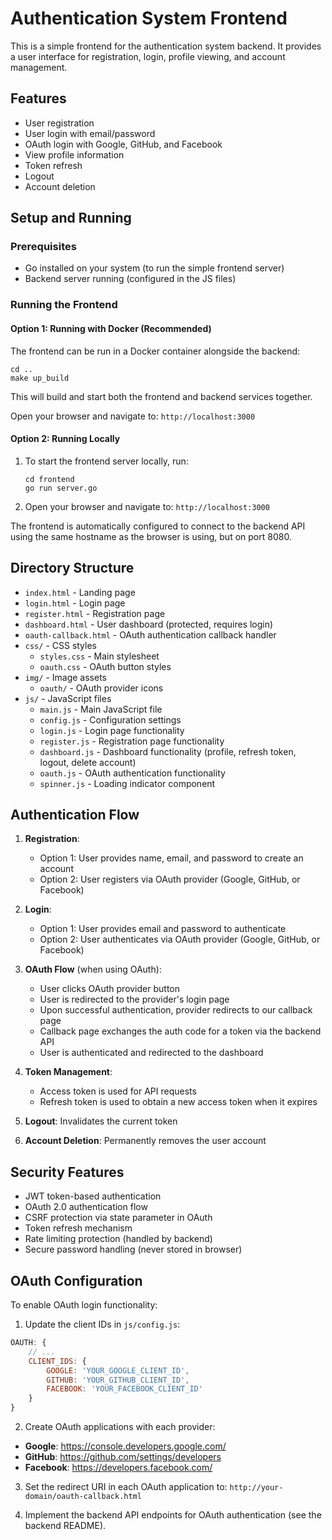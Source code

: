 # Authentication System Frontend

This is a simple frontend for the authentication system backend. It provides a user interface for registration, login, profile viewing, and account management.

## Features

- User registration
- User login with email/password
- OAuth login with Google, GitHub, and Facebook
- View profile information
- Token refresh
- Logout
- Account deletion

## Setup and Running

### Prerequisites

- Go installed on your system (to run the simple frontend server)
- Backend server running (configured in the JS files)

### Running the Frontend

#### Option 1: Running with Docker (Recommended)

The frontend can be run in a Docker container alongside the backend:

```
cd ..
make up_build
```

This will build and start both the frontend and backend services together.

Open your browser and navigate to: `http://localhost:3000`

#### Option 2: Running Locally

1. To start the frontend server locally, run:
   ```
   cd frontend
   go run server.go
   ```

2. Open your browser and navigate to: `http://localhost:3000`

The frontend is automatically configured to connect to the backend API using the same hostname as the browser is using, but on port 8080.

## Directory Structure

- `index.html` - Landing page
- `login.html` - Login page
- `register.html` - Registration page
- `dashboard.html` - User dashboard (protected, requires login)
- `oauth-callback.html` - OAuth authentication callback handler
- `css/` - CSS styles
  - `styles.css` - Main stylesheet
  - `oauth.css` - OAuth button styles
- `img/` - Image assets
  - `oauth/` - OAuth provider icons
- `js/` - JavaScript files
  - `main.js` - Main JavaScript file
  - `config.js` - Configuration settings
  - `login.js` - Login page functionality
  - `register.js` - Registration page functionality
  - `dashboard.js` - Dashboard functionality (profile, refresh token, logout, delete account)
  - `oauth.js` - OAuth authentication functionality
  - `spinner.js` - Loading indicator component

## Authentication Flow

1. **Registration**: 
   - Option 1: User provides name, email, and password to create an account
   - Option 2: User registers via OAuth provider (Google, GitHub, or Facebook)

2. **Login**:
   - Option 1: User provides email and password to authenticate
   - Option 2: User authenticates via OAuth provider (Google, GitHub, or Facebook)

3. **OAuth Flow** (when using OAuth):
   - User clicks OAuth provider button
   - User is redirected to the provider's login page
   - Upon successful authentication, provider redirects to our callback page
   - Callback page exchanges the auth code for a token via the backend API
   - User is authenticated and redirected to the dashboard

4. **Token Management**: 
   - Access token is used for API requests
   - Refresh token is used to obtain a new access token when it expires

5. **Logout**: Invalidates the current token

6. **Account Deletion**: Permanently removes the user account

## Security Features

- JWT token-based authentication
- OAuth 2.0 authentication flow
- CSRF protection via state parameter in OAuth
- Token refresh mechanism
- Rate limiting protection (handled by backend)
- Secure password handling (never stored in browser)

## OAuth Configuration

To enable OAuth login functionality:

1. Update the client IDs in `js/config.js`:

```javascript
OAUTH: {
    // ...
    CLIENT_IDS: {
        GOOGLE: 'YOUR_GOOGLE_CLIENT_ID',
        GITHUB: 'YOUR_GITHUB_CLIENT_ID',
        FACEBOOK: 'YOUR_FACEBOOK_CLIENT_ID'
    }
}
```

2. Create OAuth applications with each provider:

- **Google**: https://console.developers.google.com/
- **GitHub**: https://github.com/settings/developers
- **Facebook**: https://developers.facebook.com/

3. Set the redirect URI in each OAuth application to:
   `http://your-domain/oauth-callback.html`

4. Implement the backend API endpoints for OAuth authentication (see the backend README).
